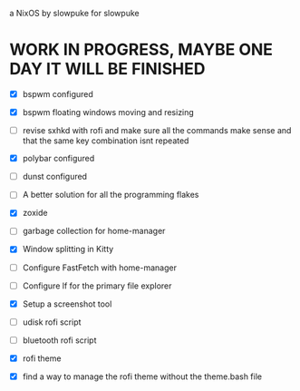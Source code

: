 a NixOS by slowpuke for slowpuke

# WORK IN PROGRESS, MAYBE ONE DAY IT WILL BE FINISHED
- [X] bspwm configured
- [X] bspwm floating windows moving and resizing
- [ ] revise sxhkd with rofi and make sure all the commands make sense and that the same key combination isnt repeated 
- [X] polybar configured
- [ ] dunst configured
- [ ] A better solution for all the programming flakes
- [X] zoxide
- [ ] garbage collection for home-manager
- [X] Window splitting in Kitty
- [ ] Configure FastFetch with home-manager
- [ ] Configure lf for the primary file explorer
- [X] Setup a screenshot tool
- [ ] udisk rofi script
- [ ] bluetooth rofi script
- [X] rofi theme
- [X] find a way to manage the rofi theme without the theme.bash file

